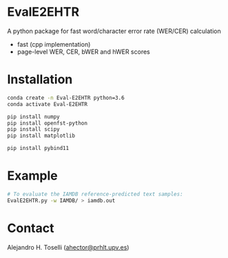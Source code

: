 EvalE2EHTR
====

A python package for fast word/character error rate (WER/CER) calculation
* fast (cpp implementation)
* page-level WER, CER, bWER and hWER scores


# Installation
```bash
conda create -n Eval-E2EHTR python=3.6
conda activate Eval-E2EHTR

pip install numpy
pip install openfst-python
pip install scipy
pip install matplotlib

pip install pybind11
```

# Example
```bash
# To evaluate the IAMDB reference-predicted text samples:
EvalE2EHTR.py -w IAMDB/ > iamdb.out
```

# Contact
Alejandro H. Toselli (ahector@prhlt.upv.es)
